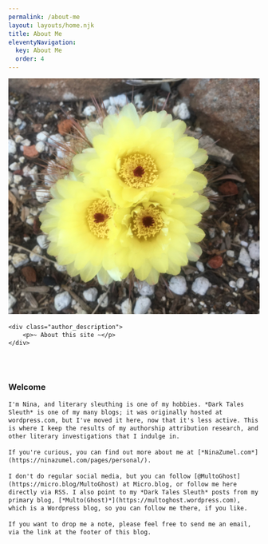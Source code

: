 ```yaml
---
permalink: /about-me
layout: layouts/home.njk
title: About Me
eleventyNavigation:
  key: About Me
  order: 4
---
```



<div class="author_container">
    <img src="/img/cactus_flower.jpeg" alt="Cactus Flower">

    <div class="author_description">
        <p>~ About this site ~</p>
    </div>
</div>

<br>
<br>

<div class="message-box">   
  <h3>Welcome</h3>

    I'm Nina, and literary sleuthing is one of my hobbies. *Dark Tales Sleuth* is one of my many blogs; it was originally hosted at wordpress.com, but I've moved it here, now that it's less active. This is where I keep the results of my authorship attribution research, and other literary investigations that I indulge in.

    If you're curious, you can find out more about me at [*NinaZumel.com*](https://ninazumel.com/pages/personal/).

    I don't do regular social media, but you can follow [@MultoGhost](https://micro.blog/MultoGhost) at Micro.blog, or follow me here directly via RSS. I also point to my *Dark Tales Sleuth* posts from my primary blog, [*Multo(Ghost)*](https://multoghost.wordpress.com), which is a Wordpress blog, so you can follow me there, if you like.
    
    If you want to drop me a note, please feel free to send me an email, via the link at the footer of this blog.

</div>





